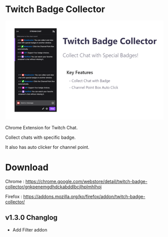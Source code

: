 # Twitch Badge Collector

![screenshot_1](./screenshots/screenshot_1_en_1.2.10.png)

Chrome Extension for Twitch Chat.

Collect chats with specific badge.

It also has auto clicker for channel point.


# Download

Chrome : https://chrome.google.com/webstore/detail/twitch-badge-collector/gnkpenemgdhdckabddlbcjlhplmhlhoj

Firefox : https://addons.mozilla.org/ko/firefox/addon/twitch-badge-collector/

## v1.3.0 Changlog
   - Add Filter addon
    
    
    
    


